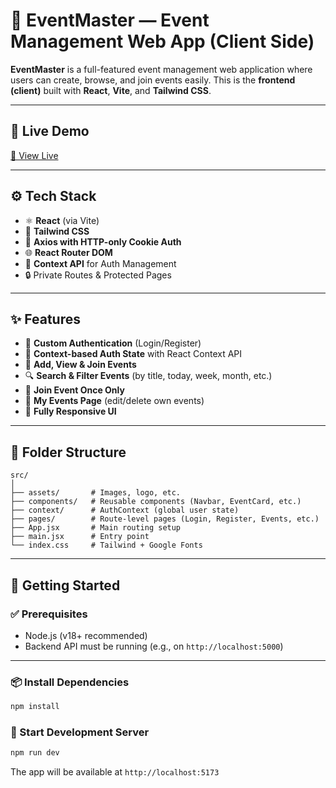 # 🎉 EventMaster — Event Management Web App (Client Side)

**EventMaster** is a full-featured event management web application where users can create, browse, and join events easily. This is the **frontend (client)** built with **React**, **Vite**, and **Tailwind CSS**.

---

## 🔗 Live Demo

[🔗 View Live](https://event-master-101.netlify.app)

---

## ⚙️ Tech Stack

- ⚛️ **React** (via Vite)
- 🎨 **Tailwind CSS**
- 🍪 **Axios with HTTP-only Cookie Auth**
- 🌐 **React Router DOM**
- 💾 **Context API** for Auth Management
- 🔒 Private Routes & Protected Pages

---

## ✨ Features

- 🔐 **Custom Authentication** (Login/Register)
- 🧠 **Context-based Auth State** with React Context API
- 📅 **Add, View & Join Events**
- 🔍 **Search & Filter Events** (by title, today, week, month, etc.)
- 🙋 **Join Event Once Only**
- 🧾 **My Events Page** (edit/delete own events)
- 🎯 **Fully Responsive UI**

---

## 📁 Folder Structure
```
src/
│
├── assets/       # Images, logo, etc.
├── components/   # Reusable components (Navbar, EventCard, etc.)
├── context/      # AuthContext (global user state)
├── pages/        # Route-level pages (Login, Register, Events, etc.)
├── App.jsx       # Main routing setup
├── main.jsx      # Entry point
└── index.css     # Tailwind + Google Fonts
```

---

## 🚀 Getting Started

### ✅ Prerequisites
- Node.js (v18+ recommended)
- Backend API must be running (e.g., on `http://localhost:5000`)

---

### 📦 Install Dependencies

```bash
npm install
```

### 🚀 Start Development Server

```bash
npm run dev
```

The app will be available at `http://localhost:5173`
